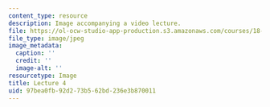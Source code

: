 ```yaml
---
content_type: resource
description: Image accompanying a video lecture.
file: https://ol-ocw-studio-app-production.s3.amazonaws.com/courses/18-01-single-variable-calculus-fall-2006/97bea0fb92d273b562bd236e3b870011_lec04.jpg
file_type: image/jpeg
image_metadata:
  caption: ''
  credit: ''
  image-alt: ''
resourcetype: Image
title: Lecture 4
uid: 97bea0fb-92d2-73b5-62bd-236e3b870011
---
```


